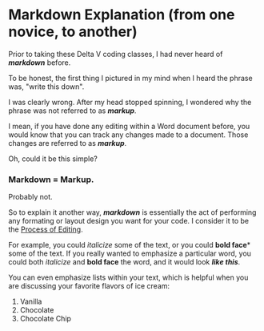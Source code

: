 # Markdown Explanation (from one novice, to another)

Prior to taking these Delta V coding classes, I had never heard of ***markdown*** before. 

To be honest, the first thing I pictured in my mind when I heard the phrase was, "write this down".

I was clearly wrong.  After my head stopped spinning, I wondered why the phrase was not referred to as ***markup***.

I mean, if you have done any editing within a Word document before, you would know that you can track any changes made to a document. Those changes are referred to as ***markup***.

Oh, could it be this simple?  

### Markdown = Markup.

Probably not.

So to explain it another way, ***markdown*** is essentially the act of performing any formating or layout design you want for your code. I consider it to be the [Process of Editing](https://en.wikipedia.org/wiki/Editing). 

For example, you could *italicize* some of the text, or you could **bold face*** some of the text.  If you really wanted to emphasize a particular word, you could both *italicize* and **bold face** the word, and it would look ***like this***.

You can even emphasize lists within your text, which is helpful when you are discussing your favorite flavors of ice cream:
  1. Vanilla
  2. Chocolate
  3. Chocolate Chip
  

